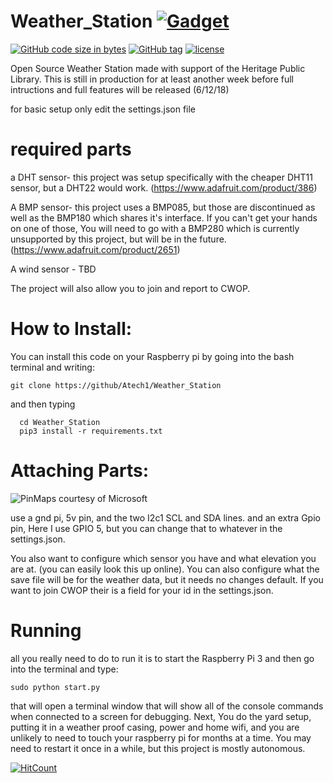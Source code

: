# Weather_Station [![Gadget](https://img.shields.io/badge/gadget-Raspberry%20Pi-pink.svg?logo=data%3Aimage%2Fpng%3Bbase64%2CiVBORw0KGgoAAAANSUhEUgAAAAsAAAAOCAYAAAD5YeaVAAACJ0lEQVR4AW2Qy0tUfxjGv3Pm3O%2BXGec3jnMZZ9Rxxp%2BWkYpJ2QkVIzDpkkoGBSOpBZmWgRIkWSs30SJchC26B9aijKLaFET9Be1q46ayRVDU5uk9Q8seeOG8X573eT%2FnZbwQqo5l5Rube52PQdH3BcaY4SbEiy2%2B%2FWFLv7ueblJv0luJmRHBHzqfwuyDRkzfKqB8pRZeQnwzuZynvgHTtwsYvZRBs2%2BVGSU5nfsjX2bocexqDsMLKXgZCQfmkzi6lK0EDJxOfNJdoYORQl5O3OeXY5%2BH59PI5XXUMh3RuIQR6v2J2Ld8h3488FXMBWb2TJkNPw9GUzirF3HX2oZFrQUD0Rqc84rfVcaPs0D%2FcTK%2FQ6y6N6eVsJX3MCglcUzJYVytw6CYxKRSj1Elu0bWCBNCXCnPGz96pTieOTvxyN6OIm%2Fhid2Nx1SzWhGxsLwR4aQ9rFOMPl8lwwQlvXZ78NLZhRbBwZrTjReOjzuENKc1YUTOrLJ%2BKf7%2BsrEJhIL7dhfOaI34n7cxpRWwYnbghFqPMmENyelXzOLE0d1SNbrFGOKcgmDwnduH61Y7zJCAvVINDisZJMPqNEuHVeOQnPr11u3FESWLa2ZbBecp8VNaZXBBb15njHUxmxPC7YK3uGS0YkzNo1VwcZJWtwkeThHKMg33SfEVMqsskBeSjLqwMZYKa18ppXKRwESIv0u8NVPFyRb7hxK0ZYX%2BfIPO95D6KBXH%2FuoPnu%2FBfZ7Zxb0AAAAASUVORK5CYII)](https://www.raspberrypi.org/)


[![GitHub code size in bytes](https://img.shields.io/github/languages/code-size/ATech1/Weather_Station.svg?style=flat-square)](https://github.com/Atech1/Weather_Station)
[![GitHub tag](https://img.shields.io/github/tag/Atech1/Weather_Station.svg?style=flat-square)](https://github.com/Atech1/Weather_Station/tags/) 
[![license](https://img.shields.io/github/license/ATech1/Weather_Station.svg?style=flat-square)](https://github.com/ATech1/Weather_Station/master/LICENSE)



Open Source Weather Station made with support of the Heritage Public Library.
This is still in production for at least another week before full intructions and full features will be released (6/12/18)

for basic setup only edit the settings.json file

# required parts
  a DHT sensor- this project was setup specifically with the cheaper DHT11 sensor, but a DHT22 would work. (https://www.adafruit.com/product/386)
  
  A BMP sensor- this project uses a BMP085, but those are discontinued as well as the BMP180 which shares it's interface. If you can't get your hands on one of those, You will need to go with a BMP280 which is currently unsupported by this project, but will be in the future.
  (https://www.adafruit.com/product/2651)
  
  A wind sensor - TBD
 
  
  The project will also allow you to join and report to CWOP.
  
  
  # How to Install:
  You can install this code on your Raspberry pi by going into the bash terminal and writing:
```  
git clone https://github/Atech1/Weather_Station
```
  and then typing
```
  cd Weather_Station
  pip3 install -r requirements.txt
```
 
 # Attaching Parts:
 ![PinMaps](https://docs.microsoft.com/en-us/windows/iot-core/media/pinmappingsrpi/rp2_pinout.png)
 courtesy of Microsoft
 
use a gnd pi, 5v pin, and the two I2c1 SCL and SDA lines. and an extra Gpio pin, Here I use GPIO 5, but you can change that to whatever in the settings.json.

You also want to configure which sensor you have and what elevation you are at. (you can easily look this up online).
You can also configure what the save file will be for the weather data, but it needs no changes default. If you want to join CWOP their is a field for your id in the settings.json. 

# Running
all you really need to do to run it is to start the Raspberry Pi 3 and then go into the terminal and type:
```
sudo python start.py
```
that will open a terminal window that will show all of the console commands when connected to a screen for debugging.
Next, You do the yard setup, putting it in a weather proof casing, power and home wifi, and you are unlikely to need to touch your raspberry pi for months at a time. You may need to restart it once in a while, but this project is mostly autonomous.


[![HitCount](http://hits.dwyl.io/ATech1/Weather_Station.svg)](http://hits.dwyl.io/Atech1/Weather_Station)
